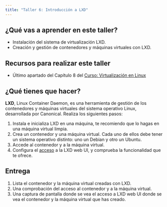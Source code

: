 ```yaml
---
title: "Taller 6: Introducción a LXD"
---
```


## ¿Qué vas a aprender en este taller?

* Instalación del sistema de virtualización LXD.
* Creación y gestión de contenedores y máquinas virtuales con LXD.

## Recursos para realizar este taller

* Último apartado del Capítulo 8 del [Curso: Virtualización en Linux](https://github.com/josedom24/curso_virtualizacion_linux)

## ¿Qué tienes que hacer?

**LXD**, Linux Container Daemon, es una herramienta de gestión de los contenedores y máquinas virtuales del sistema operativo Linux, desarrollada por Canonical. Realiza los siguientes pasos:

1. Instala e inicializa LXD en una máquina, te recomiendo que lo hagas en una máquina virtual limpia.
2. Crea un contenedor y una máquina virtual. Cada uno de ellos debe tener un sistema operativo distinto: uno un Debian y otro un Ubuntu.
3. Accede al contenedor y a la máquina virtual.
4. Configura el [acceso](https://documentation.ubuntu.com/lxd/en/latest/howto/access_ui/#access-ui) a la LXD web UI, y comprueba la funcionalidad que te ofrece.

## Entrega

1. Lista el contenedor y la máquina virtual creadas con LXD.
2. Una comprobación del acceso al contenedor y a la máquina virtual.
3. Una captura de pantalla donde se vea el acceso a LXD web UI donde se vea el contenedor y la máquina virtual que has creado.